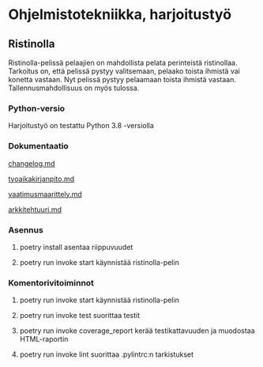 # Ohjelmistotekniikka, harjoitustyö

## Ristinolla

Ristinolla-pelissä pelaajien on mahdollista pelata perinteistä ristinollaa. Tarkoitus on, että pelissä pystyy valitsemaan, pelaako toista ihmistä vai konetta vastaan. Nyt pelissä pystyy pelaamaan toista ihmistä vastaan. Tallennusmahdollisuus on myös tulossa.

### Python-versio

Harjoitustyö on testattu Python 3.8 -versiolla

### Dokumentaatio

[changelog.md](https://github.com/lauurap/ot-harjoitustyo/blob/master/dokumentaatio/changelog.md)

[tyoaikakirjanpito.md](https://github.com/lauurap/ot-harjoitustyo/blob/master/dokumentaatio/tyoaikakirjanpito.md)

[vaatimusmaarittely.md](https://github.com/lauurap/ot-harjoitustyo/blob/master/dokumentaatio/vaatimusmaarittely.md)

[arkkitehtuuri.md](https://github.com/lauurap/ot-harjoitustyo/blob/master/dokumentaatio/arkkitehtuuri.md)

### Asennus

1. poetry install asentaa riippuvuudet
 
2. poetry run invoke start käynnistää ristinolla-pelin

### Komentorivitoiminnot

1. poetry run invoke start käynnistää ristinolla-pelin

2. poetry run invoke test suorittaa testit

3. poetry run invoke coverage_report kerää testikattavuuden ja muodostaa HTML-raportin

4. poetry run invoke lint suorittaa .pylintrc:n tarkistukset



